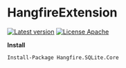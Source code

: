 # HangfireExtension
[![Latest version](https://img.shields.io/nuget/v/Hangfire.SQLite.Core.svg)](https://www.nuget.org/packages/Hangfire.SQLite.Core/) [![License Apache](https://img.shields.io/badge/license-Apache%202-blue.svg)](http://www.apache.org/licenses/LICENSE-2.0.html)

**Install**

    Install-Package Hangfire.SQLite.Core
